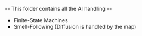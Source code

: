 -- This folder contains all the AI handling --
- Finite-State Machines
- Smell-Following (Diffusion is handled by the map)
